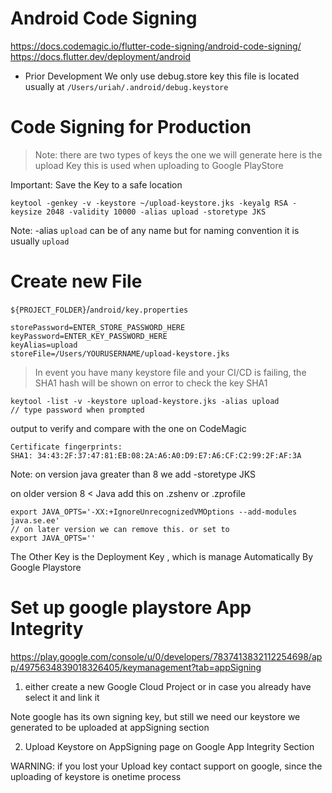 # Android Code Signing
https://docs.codemagic.io/flutter-code-signing/android-code-signing/
https://docs.flutter.dev/deployment/android

- Prior Development We only use debug.store key
this file is located usually at `/Users/uriah/.android/debug.keystore`

# Code Signing for Production
> Note: there are two types of keys the one we will generate here is the upload Key this is used when uploading to Google PlayStore

Important: Save the Key to a safe location

```
keytool -genkey -v -keystore ~/upload-keystore.jks -keyalg RSA -keysize 2048 -validity 10000 -alias upload -storetype JKS
```
Note: -alias `upload` can be of any name but for naming convention it is usually `upload`

# Create new File
`${PROJECT_FOLDER}`/`android/key.properties`
```
storePassword=ENTER_STORE_PASSWORD_HERE
keyPassword=ENTER_KEY_PASSWORD_HERE
keyAlias=upload
storeFile=/Users/YOURUSERNAME/upload-keystore.jks
```

> In event you have many keystore file and your CI/CD is failing, the SHA1 hash will be shown on error to check the key SHA1

```
keytool -list -v -keystore upload-keystore.jks -alias upload
// type password when prompted
```

output to verify and compare with the one on CodeMagic
```
Certificate fingerprints:
SHA1: 34:43:2F:37:47:81:EB:08:2A:A6:A0:D9:E7:A6:CF:C2:99:2F:AF:3A
```

Note: on version java greater than 8 we add -storetype JKS

on older version 8 < Java
add this on .zshenv or .zprofile
```
export JAVA_OPTS='-XX:+IgnoreUnrecognizedVMOptions --add-modules java.se.ee'
// on later version we can remove this. or set to
export JAVA_OPTS=''
```

The Other Key is the Deployment Key , which is manage Automatically By Google Playstore

# Set up google playstore App Integrity
https://play.google.com/console/u/0/developers/7837413832112254698/app/4975634839018326405/keymanagement?tab=appSigning

1. either create a new Google Cloud Project  or in case you already have select it and link it

Note google has its own signing key, but still we need our keystore we generated to be uploaded
at appSigning section

2. Upload Keystore on AppSigning page on Google App Integrity Section

WARNING: if you lost your Upload key contact support on google, since the uploading of keystore is onetime process